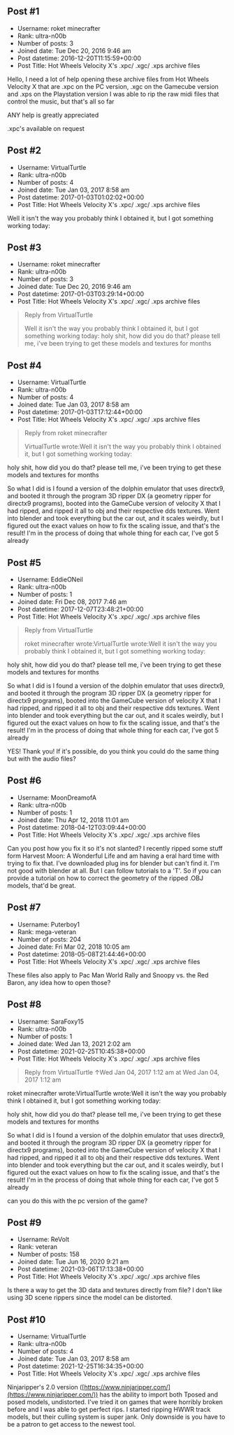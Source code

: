 ## Post #1
- Username: roket minecrafter
- Rank: ultra-n00b
- Number of posts: 3
- Joined date: Tue Dec 20, 2016 9:46 am
- Post datetime: 2016-12-20T11:15:59+00:00
- Post Title: Hot Wheels Velocity X's .xpc/ .xgc/ .xps archive files

Hello, I need a lot of help opening these archive files from Hot Wheels Velocity X that are .xpc on the PC version, .xgc on the Gamecube version and .xps on the Playstation version
I was able to rip the raw midi files that control the music, but that's all so far

ANY help is greatly appreciated

.xpc's available on request
## Post #2
- Username: VirtualTurtle
- Rank: ultra-n00b
- Number of posts: 4
- Joined date: Tue Jan 03, 2017 8:58 am
- Post datetime: 2017-01-03T01:02:02+00:00
- Post Title: Hot Wheels Velocity X's .xpc/ .xgc/ .xps archive files

Well it isn't the way you probably think I obtained it, but I got something working today:
## Post #3
- Username: roket minecrafter
- Rank: ultra-n00b
- Number of posts: 3
- Joined date: Tue Dec 20, 2016 9:46 am
- Post datetime: 2017-01-03T03:29:14+00:00
- Post Title: Hot Wheels Velocity X's .xpc/ .xgc/ .xps archive files

> Reply from VirtualTurtle
>
> Well it isn't the way you probably think I obtained it, but I got something working today:
holy shit, how did you do that? please tell me, i've been trying to get these models and textures for months
## Post #4
- Username: VirtualTurtle
- Rank: ultra-n00b
- Number of posts: 4
- Joined date: Tue Jan 03, 2017 8:58 am
- Post datetime: 2017-01-03T17:12:44+00:00
- Post Title: Hot Wheels Velocity X's .xpc/ .xgc/ .xps archive files

> Reply from roket minecrafter
>
> VirtualTurtle wrote:Well it isn't the way you probably think I obtained it, but I got something working today:

holy shit, how did you do that? please tell me, i've been trying to get these models and textures for months

So what I did is I found a version of the dolphin emulator that uses directx9, and booted it through the program 3D ripper DX (a geometry ripper for directx9 programs), booted into the GameCube version of velocity X that I had ripped, and ripped it all to obj and their respective dds textures. Went into blender and took everything but the car out, and it scales weirdly, but I figured out the exact values on how to fix the scaling issue, and that's the result! I'm in the process of doing that whole thing for each car, I've got 5 already
## Post #5
- Username: EddieONeil
- Rank: ultra-n00b
- Number of posts: 1
- Joined date: Fri Dec 08, 2017 7:46 am
- Post datetime: 2017-12-07T23:48:21+00:00
- Post Title: Hot Wheels Velocity X's .xpc/ .xgc/ .xps archive files

> Reply from VirtualTurtle
>
> roket minecrafter wrote:VirtualTurtle wrote:Well it isn't the way you probably think I obtained it, but I got something working today:

holy shit, how did you do that? please tell me, i've been trying to get these models and textures for months

So what I did is I found a version of the dolphin emulator that uses directx9, and booted it through the program 3D ripper DX (a geometry ripper for directx9 programs), booted into the GameCube version of velocity X that I had ripped, and ripped it all to obj and their respective dds textures. Went into blender and took everything but the car out, and it scales weirdly, but I figured out the exact values on how to fix the scaling issue, and that's the result! I'm in the process of doing that whole thing for each car, I've got 5 already

YES! Thank you! If it's possible, do you think you could do the same thing but with the audio files?
## Post #6
- Username: MoonDreamofA
- Rank: ultra-n00b
- Number of posts: 1
- Joined date: Thu Apr 12, 2018 11:01 am
- Post datetime: 2018-04-12T03:09:44+00:00
- Post Title: Hot Wheels Velocity X's .xpc/ .xgc/ .xps archive files

Can you post how you fix it so it's not slanted? I recently ripped some stuff form Harvest Moon: A Wonderful Life and am having a eral hard time with trying to fix that. I've downloaded plug ins for blender but can't find it. I'm not good with blender at all. But I can follow tutorials to a 'T'. So if you can provide a tutorial on how to correct the geometry of the ripped .OBJ models, that'd be great.
## Post #7
- Username: Puterboy1
- Rank: mega-veteran
- Number of posts: 204
- Joined date: Fri Mar 02, 2018 10:05 am
- Post datetime: 2018-05-08T21:44:46+00:00
- Post Title: Hot Wheels Velocity X's .xpc/ .xgc/ .xps archive files

These files also apply to Pac Man World Rally and Snoopy vs. the Red Baron, any idea how to open those?
## Post #8
- Username: SaraFoxy15
- Rank: ultra-n00b
- Number of posts: 1
- Joined date: Wed Jan 13, 2021 2:02 am
- Post datetime: 2021-02-25T10:45:38+00:00
- Post Title: Hot Wheels Velocity X's .xpc/ .xgc/ .xps archive files

> Reply from VirtualTurtle ↑Wed Jan 04, 2017 1:12 am at Wed Jan 04, 2017 1:12 am
>
> 
roket minecrafter wrote:VirtualTurtle wrote:Well it isn't the way you probably think I obtained it, but I got something working today:

holy shit, how did you do that? please tell me, i've been trying to get these models and textures for months

So what I did is I found a version of the dolphin emulator that uses directx9, and booted it through the program 3D ripper DX (a geometry ripper for directx9 programs), booted into the GameCube version of velocity X that I had ripped, and ripped it all to obj and their respective dds textures. Went into blender and took everything but the car out, and it scales weirdly, but I figured out the exact values on how to fix the scaling issue, and that's the result! I'm in the process of doing that whole thing for each car, I've got 5 already

can you do this with the pc version of the game?
## Post #9
- Username: ReVolt
- Rank: veteran
- Number of posts: 158
- Joined date: Tue Jun 16, 2020 9:21 am
- Post datetime: 2021-03-06T17:13:38+00:00
- Post Title: Hot Wheels Velocity X's .xpc/ .xgc/ .xps archive files

Is there a way to get the 3D data and textures directly from file? I don't like using 3D scene rippers since the model can be distorted.
## Post #10
- Username: VirtualTurtle
- Rank: ultra-n00b
- Number of posts: 4
- Joined date: Tue Jan 03, 2017 8:58 am
- Post datetime: 2021-12-25T16:34:35+00:00
- Post Title: Hot Wheels Velocity X's .xpc/ .xgc/ .xps archive files

Ninjaripper's 2.0 version ([https://www.ninjaripper.com/](https://www.ninjaripper.com/)) has the ability to import both Tposed and posed models, undistorted. I've tried it on games that were horribly broken before and I was able to get perfect rips. I started ripping HWWR track models, but their culling system is super jank. Only downside is you have to be a patron to get access to the newest tool.
